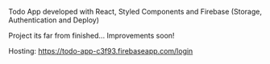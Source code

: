 Todo App developed with React, Styled Components and Firebase (Storage, Authentication and Deploy)

Project its far from finished... Improvements soon! 

Hosting: https://todo-app-c3f93.firebaseapp.com/login
